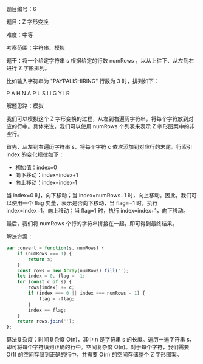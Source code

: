 题目编号：6

题目：Z 字形变换

难度：中等

考察范围：字符串、模拟

题干：将一个给定字符串 s 根据给定的行数 numRows ，以从上往下、从左到右进行 Z 字形排列。

比如输入字符串为 "PAYPALISHIRING" 行数为 3 时，排列如下：

P   A   H   N
A P L S I I G
Y   I   R

解题思路：模拟

我们可以模拟这个 Z 字形变换的过程，从左到右遍历字符串，将每个字符放到对应的行中。具体来说，我们可以使用 numRows 个列表来表示 Z 字形图案中的非空行。

首先，从左到右遍历字符串 s，将每个字符 c 依次添加到对应行的末尾。行索引 index 的变化规律如下：

- 初始值：index=0
- 向下移动：index=index+1
- 向上移动：index=index-1

当 index=0 时，向下移动；当 index=numRows−1 时，向上移动。因此，我们可以使用一个 flag 变量，表示是否向下移动，当 flag=−1 时，执行 index=index−1，向上移动；当 flag=1 时，执行 index=index+1，向下移动。

最后，我们将 numRows 个行的字符串拼接在一起，即可得到最终结果。

解决方案：

```javascript
var convert = function(s, numRows) {
    if (numRows === 1) {
        return s;
    }
    const rows = new Array(numRows).fill('');
    let index = 0, flag = -1;
    for (const c of s) {
        rows[index] += c;
        if (index === 0 || index === numRows - 1) {
            flag = -flag;
        }
        index += flag;
    }
    return rows.join('');
};
```

算法复杂度：时间复杂度 O(n)，其中 n 是字符串 s 的长度。遍历一遍字符串 s，即可将每个字符填到正确的行中。空间复杂度 O(n)。对于每个字符，我们需要 O(1) 的空间存储到正确的行中，共需要 O(n) 的空间存储整个 Z 字形图案。